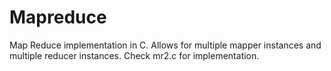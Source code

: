 # Mapreduce
Map Reduce implementation in C. Allows for multiple mapper instances and multiple reducer instances. Check mr2.c for implementation. 
